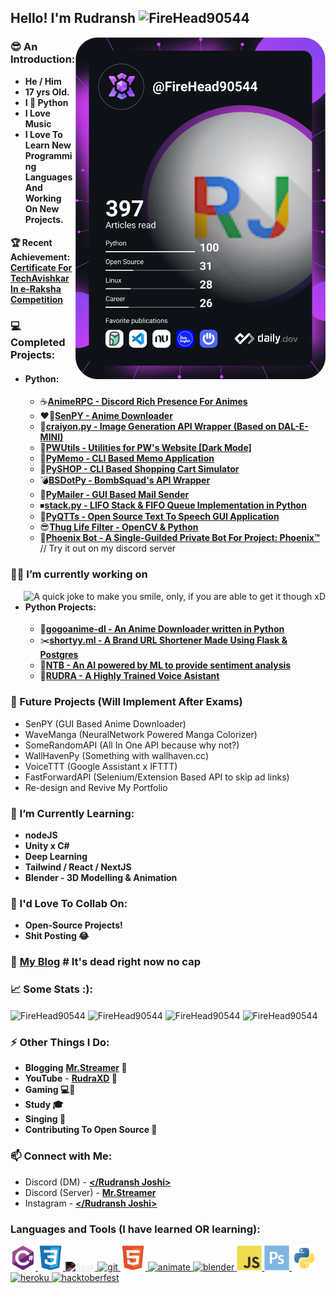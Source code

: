 ## Hello! I'm Rudransh <img src="https://komarev.com/ghpvc/?username=FireHead90544&style=flat-square&color=007efc" alt="FireHead90544" />
<a href="https://app.daily.dev/FireHead90544"><img src="https://github.com/FireHead90544/FireHead90544/blob/main/devcard.svg" width="400" alt="Rudransh Joshi's Dev Card" align="right"/></a>

### 😎 An Introduction:
- **He / Him**
- **17 yrs Old.**
- **I 💖 Python**
- **I Love Music**
- **I Love To Learn New Programming Languages And Working On New Projects.**

#### 🏆 Recent Achievement: [**Certificate For TechAvishkar In e-Raksha Competition**](https://dchn.io/QMjZ2)

### 💻 Completed Projects:
- #### Python:
  - ☕[**AnimeRPC - Discord Rich Presence For Animes**](https://github.com/FireHead90544/AnimeRPC)
  - ❤️‍🔥[**SenPY - Anime Downloader**](https://github.com/FireHead90544/SenPY)
  - 🐰[**craiyon.py - Image Generation API Wrapper (Based on DAL-E-MINI)**](https://github.com/FireHead90544/craiyon.py)
  - 📝[**PWUtils - Utilities for PW's Website [Dark Mode]**](https://github.com/FireHead90544/PWUtils)
  - 📝[**PyMemo - CLI Based Memo Application**](https://github.com/FireHead90544/PyMemo)
  - 🛒[**PySHOP - CLI Based Shopping Cart Simulator**](https://github.com/FireHead90544/PyShop)
  - 💣[**BSDotPy - BombSquad's API Wrapper**](https://github.com/FireHead90544/bsdotpy)
  - 📧[**PyMailer - GUI Based Mail Sender**](https://github.com/FireHead90544/PyMailer)
  - ⏹[**stack.py - LIFO Stack & FIFO Queue Implementation in Python**](https://github.com/FireHead90544/stack.py)
  - 📣[**PyQTTs - Open Source Text To Speech GUI Application**](https://github.com/FireHead90544/PyQTTs)
  - 😎[**Thug Life Filter - OpenCV & Python**](https://github.com/FireHead90544/thug-life-filter-using-python)
  - 🤖[**Phoenix Bot - A Single-Guilded Private Bot For Project: Phoenix™**](https://discord.gg/dN66r3D) // Try it out on my discord server

### 👨‍💻 I’m currently working on

<img src="https://readme-jokes.vercel.app/api?theme=radical" alt="A quick joke to make you smile, only, if you are able to get it though xD" align="right" />

- #### Python Projects:
  - 🔻[**gogoanime-dl - An Anime Downloader written in Python**](https://colab.research.google.com/drive/1x7Ksz1_6iC5jy9Pna4iQFf5LR9ISIIWX?usp=sharing)
  - ✂️[**shortyy.ml - A Brand URL Shortener Made Using Flask & Postgres**](https://www.shortyy.ml/)
  - 🚩[**NTB - An AI powered by ML to provide sentiment analysis**](https://github.com/FireHead90544/NT-B)
  - 🤖[**RUDRA - A Highly Trained Voice Asistant**](https://github.com/FireHead90544/RUDRA)

### 🎉 Future Projects (Will Implement After Exams)
- SenPY (GUI Based Anime Downloader)
- WaveManga (NeuralNetwork Powered Manga Colorizer)
- SomeRandomAPI (All In One API because why not?)
- WallHavenPy (Something with wallhaven.cc)
- VoiceTTT (Google Assistant x IFTTT)
- FastForwardAPI (Selenium/Extension Based API to skip ad links)
- Re-design and Revive My Portfolio

### 🤯 I’m Currently Learning:
- **nodeJS**
- **Unity x C#**
- **Deep Learning**
- **Tailwind / React / NextJS**
- **Blender - 3D Modelling & Animation**

### 👯 I'd Love To Collab On:
- **Open-Source Projects!**
- **Shit Posting 😂**

### 📰 [My Blog](#) # It's dead right now no cap

### 📈 Some Stats :):

<img align="center" src="https://github-profile-trophy.vercel.app/?username=FireHead90544&theme=radical&row=2&column=3" alt="FireHead90544" />

<img align="center" src="https://github-readme-stats.vercel.app/api/top-langs/?username=FireHead90544&layout=compact&show_icons=true&theme=radical" alt="FireHead90544" />
<img align="center" src="https://github-readme-streak-stats.herokuapp.com/?user=FireHead90544&theme=radical" alt="FireHead90544" />
<img align="center" src="https://github-readme-stats.vercel.app/api?username=FireHead90544&show_icons=true&theme=radical" alt="FireHead90544" />

### ⚡ Other Things I Do:
- **Blogging** __[Mr.Streamer](#) 📰__
- **YouTube** - __[RudraXD](https://www.youtube.com/mrstreamer) 🔴__
- **Gaming 💻📱**
- **Study 🎓**
- **Singing 🎤**
- **Contributing To Open Source 🌸**

### 📫 Connect with Me: 
- Discord (DM) - **[</Rudransh Joshi>](https://dsc.bio/mrstreamer)**
- Discord (Server) - **[Mr.Streamer](https://discord.gg/dN66r3D)**
- Instagram - **[</Rudransh Joshi>](https://www.instagram.com/_rudra.xd_/)**

### Languages and Tools (I have learned OR learning):
<p align="left"> <a href="https://www.w3schools.com/cs/" target="_blank"> <img src="https://raw.githubusercontent.com/devicons/devicon/master/icons/csharp/csharp-original.svg" alt="csharp" width="40" height="40"/> </a> <a href="https://www.w3schools.com/css/" target="_blank"> <img src="https://raw.githubusercontent.com/devicons/devicon/master/icons/css3/css3-original.svg" alt="css3" width="40" height="40"/> </a> <a href="https://flask.palletsprojects.com/en/1.1.x/" target="_blank"> <img src="https://raw.githubusercontent.com/detain/svg-logos/780f25886640cef088af994181646db2f6b1a3f8/svg/flask.svg" id="invertThis" style="filter: invert(1);" alt="flask" width="40" height="40"/> </a> <a href="https://git-scm.com/" target="_blank"> <img src="https://www.vectorlogo.zone/logos/git-scm/git-scm-icon.svg" alt="git" width="40" height="40"/> </a> <a href="https://www.w3.org/html/" target="_blank"> <img src="https://raw.githubusercontent.com/devicons/devicon/master/icons/html5/html5-original.svg" alt="html5" width="40" height="40"/> </a> <a href="https://www.adobe.com/in/products/animate.html" target="_blank"> <img src="https://raw.githubusercontent.com/detain/svg-logos/780f25886640cef088af994181646db2f6b1a3f8/svg/adobe-animate.svg" alt="animate" width="40" height="40"/> </a> <a href="https://www.blender.org" target="_blank"> <img src="https://raw.githubusercontent.com/detain/svg-logos/780f25886640cef088af994181646db2f6b1a3f8/svg/blender.svg" alt="blender" width="40" height="40"/> </a> <a href="https://developer.mozilla.org/en-US/docs/Web/JavaScript" target="_blank"> <img src="https://raw.githubusercontent.com/devicons/devicon/master/icons/javascript/javascript-original.svg" alt="javascript" width="40" height="40"/> </a> <a href="https://www.photoshop.com/en" target="_blank"> <img src="https://raw.githubusercontent.com/devicons/devicon/master/icons/photoshop/photoshop-plain.svg" alt="photoshop" width="40" height="40"/> </a> <a href="https://www.python.org" target="_blank"> <img src="https://raw.githubusercontent.com/devicons/devicon/master/icons/python/python-original.svg" alt="python" width="40" height="40"/> </a> <a href="https://www.heroku.com" target="_blank"> <img src="https://raw.githubusercontent.com/detain/svg-logos/780f25886640cef088af994181646db2f6b1a3f8/svg/heroku.svg" alt="heroku" width="40" height="40"/> </a> <a href="https://hacktoberfest.digitalocean.com" target="_blank"> <img src="https://hacktober-fest-2020.vercel.app/hacktoberfest.svg" alt="hacktoberfest" width="40" height="40"/> </a> </p>
